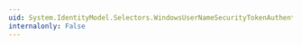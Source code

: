 ```yaml
---
uid: System.IdentityModel.Selectors.WindowsUserNameSecurityTokenAuthenticator.#ctor
internalonly: False
---
```


